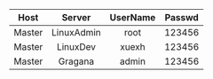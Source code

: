 |Host| Server | UserName | Passwd |
|:----:|:----:|:----:|:----:|
|Master| LinuxAdmin| root | 123456|
|Master| LinuxDev| xuexh | 123456|
|Master| Gragana| admin | 123456|